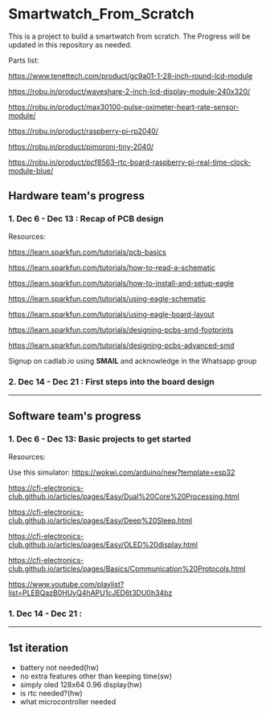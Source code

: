 # Smartwatch_From_Scratch
This is a project to build a smartwatch from scratch. The Progress will be updated in this repository  as needed.




Parts list:

https://www.tenettech.com/product/gc9a01-1-28-inch-round-lcd-module

https://robu.in/product/waveshare-2-inch-lcd-display-module-240x320/

https://robu.in/product/max30100-pulse-oximeter-heart-rate-sensor-module/

https://robu.in/product/raspberry-pi-rp2040/

https://robu.in/product/pimoroni-tiny-2040/

https://robu.in/product/pcf8563-rtc-board-raspberry-pi-real-time-clock-module-blue/


## Hardware team's progress

### 1. **Dec 6 - Dec 13** : Recap of PCB design

Resources:

https://learn.sparkfun.com/tutorials/pcb-basics

https://learn.sparkfun.com/tutorials/how-to-read-a-schematic

https://learn.sparkfun.com/tutorials/how-to-install-and-setup-eagle

https://learn.sparkfun.com/tutorials/using-eagle-schematic

https://learn.sparkfun.com/tutorials/using-eagle-board-layout

https://learn.sparkfun.com/tutorials/designing-pcbs-smd-footprints

https://learn.sparkfun.com/tutorials/designing-pcbs-advanced-smd

Signup on cadlab.io using **SMAIL** and acknowledge in the Whatsapp group


### 2. **Dec 14 - Dec 21** : First steps into the board design

-------------------------------------------------------------------------------------------------------------------------------------------------------------------

## Software team's progress

### 1. Dec 6 - Dec 13: Basic projects to get started

Resources:

Use this simulator: https://wokwi.com/arduino/new?template=esp32

https://cfi-electronics-club.github.io/articles/pages/Easy/Dual%20Core%20Processing.html

https://cfi-electronics-club.github.io/articles/pages/Easy/Deep%20Sleep.html

https://cfi-electronics-club.github.io/articles/pages/Easy/OLED%20display.html

https://cfi-electronics-club.github.io/articles/pages/Basics/Communication%20Protocols.html

https://www.youtube.com/playlist?list=PLEBQazB0HUyQ4hAPU1cJED6t3DU0h34bz


### 1. **Dec 14 - Dec 21** : 


---

## 1st iteration
- battery not needed(hw)
- no extra features other than keeping time(sw)
- simply oled 128x64 0.96 display(hw)
- is rtc needed?(hw)
- what microcontroller needed
